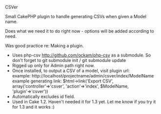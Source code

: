 CSVer

Small CakePHP plugin to handle generating CSVs when given a Model name.

Does what we need it to do right now - options will be added according to need.

Was good practice re: Making a plugin. 

* Uses php-csv http://github.com/ockam/php-csv as a submodule. So don't forget to git submodule init / git submodule update
* Rigged up only for Admin path right now.
* Once installed, to output a CSV of a model, visit plugin url:  
    example: http://localhost/projectname/admin/csver/index/ModelName  
    example generating link: $html->link('Export CSV', array('controller'=>'csver', 'action'=>'index', $ModelName, 'plugin'=>'csver'))
* Automatically excludes id field. 
* Used in Cake 1.2. Haven't needed it for 1.3 yet. Let me know if you try it for 1.3 and it works :)
 